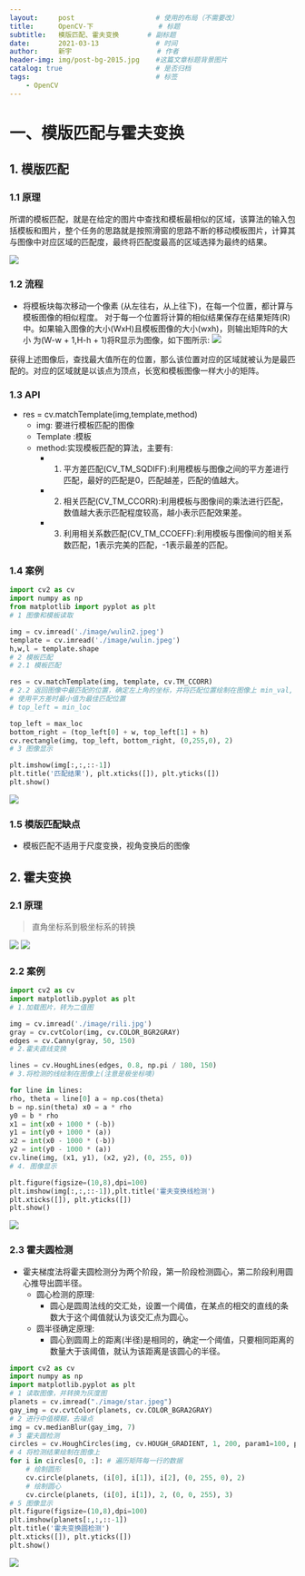 ```yaml
---
layout:     post                    # 使用的布局（不需要改）
title:      OpenCV-下			    # 标题 
subtitle:   模版匹配、霍夫变换	    # 副标题
date:       2021-03-13              # 时间
author:     新宇                     # 作者
header-img: img/post-bg-2015.jpg    #这篇文章标题背景图片
catalog: true                       # 是否归档
tags:                               # 标签
    - OpenCV
---
```

# 一、模版匹配与霍夫变换
## 1. 模版匹配
### 1.1 原理
所谓的模板匹配，就是在给定的图片中查找和模板最相似的区域，该算法的输入包括模板和图片，整个任务的思路就是按照滑窗的思路不断的移动模板图片，计算其与图像中对应区域的匹配度，最终将匹配度最高的区域选择为最终的结果。

![](https://tva1.sinaimg.cn/large/008eGmZEly1goi0fn07qrj30wf0u04qp.jpg)

### 1.2 流程
- 将模板块每次移动一个像素 (从左往右，从上往下)，在每一个位置，都计算与模板图像的相似程度。
对于每一个位置将计算的相似结果保存在结果矩阵(R)中。如果输入图像的大小(WxH)且模板图像的大小(wxh)，则输出矩阵R的大小 为(W-w + 1,H-h + 1)将R显示为图像，如下图所示:
![](https://tva1.sinaimg.cn/large/008eGmZEly1goi0he3apdj30ky0guk0k.jpg)

获得上述图像后，查找最大值所在的位置，那么该位置对应的区域就被认为是最匹配的。对应的区域就是以该点为顶点，长宽和模板图像一样大小的矩阵。

### 1.3 API
- res = cv.matchTemplate(img,template,method)
	- img: 要进行模板匹配的图像
	- Template :模板 
	- method:实现模板匹配的算法，主要有:
		- 1. 平方差匹配(CV_TM_SQDIFF):利用模板与图像之间的平方差进行匹配，最好的匹配是0，匹配越差，匹配的值越大。 
		- 2. 相关匹配(CV_TM_CCORR):利用模板与图像间的乘法进行匹配，数值越大表示匹配程度较高，越小表示匹配效果差。 
		- 3. 利用相关系数匹配(CV_TM_CCOEFF):利用模板与图像间的相关系数匹配，1表示完美的匹配，-1表示最差的匹配。

### 1.4 案例
```python
import cv2 as cv
import numpy as np
from matplotlib import pyplot as plt
# 1 图像和模板读取

img = cv.imread('./image/wulin2.jpeg')
template = cv.imread('./image/wulin.jpeg')
h,w,l = template.shape
# 2 模板匹配
# 2.1 模板匹配

res = cv.matchTemplate(img, template, cv.TM_CCORR)
# 2.2 返回图像中最匹配的位置，确定左上角的坐标，并将匹配位置绘制在图像上 min_val, max_val, min_loc, max_loc = cv.minMaxLoc(res)
# 使用平方差时最小值为最佳匹配位置
# top_left = min_loc

top_left = max_loc
bottom_right = (top_left[0] + w, top_left[1] + h) 
cv.rectangle(img, top_left, bottom_right, (0,255,0), 2)
# 3 图像显示

plt.imshow(img[:,:,::-1])
plt.title('匹配结果'), plt.xticks([]), plt.yticks([])
plt.show()
```
![](https://tva1.sinaimg.cn/large/008eGmZEly1goi0ygt1mdj318y0piqv5.jpg)

### 1.5 模版匹配缺点
- 模板匹配不适用于尺度变换，视角变换后的图像

## 2. 霍夫变换
### 2.1 原理
> 直角坐标系到极坐标系的转换

![](https://tva1.sinaimg.cn/large/008eGmZEly1goi2990qr1j31d60osgzr.jpg)
![](https://tva1.sinaimg.cn/large/008eGmZEly1goi29rvqaoj30vs0u0k97.jpg)

### 2.2 案例
```python
import cv2 as cv
import matplotlib.pyplot as plt
# 1.加载图片，转为二值图

img = cv.imread('./image/rili.jpg')
gray = cv.cvtColor(img, cv.COLOR_BGR2GRAY) 
edges = cv.Canny(gray, 50, 150)
# 2.霍夫直线变换

lines = cv.HoughLines(edges, 0.8, np.pi / 180, 150) 
# 3.将检测的线绘制在图像上(注意是极坐标噢)

for line in lines:
rho, theta = line[0] a = np.cos(theta)
b = np.sin(theta) x0 = a * rho
y0 = b * rho
x1 = int(x0 + 1000 * (-b))
y1 = int(y0 + 1000 * (a))
x2 = int(x0 - 1000 * (-b))
y2 = int(y0 - 1000 * (a))
cv.line(img, (x1, y1), (x2, y2), (0, 255, 0))
# 4. 图像显示

plt.figure(figsize=(10,8),dpi=100) 
plt.imshow(img[:,:,::-1]),plt.title('霍夫变换线检测') 
plt.xticks([]), plt.yticks([])
plt.show()
```
![](https://tva1.sinaimg.cn/large/008eGmZEly1goijgkltmzj30qv0k97if.jpg)

### 2.3 霍夫圆检测
- 霍夫梯度法将霍夫圆检测分为两个阶段，第一阶段检测圆心，第二阶段利用圆心推导出圆半径。
	- 圆心检测的原理:
		- 圆心是圆周法线的交汇处，设置一个阈值，在某点的相交的直线的条数大于这个阈值就认为该交汇点为圆心。
	- 圆半径确定原理:
		- 圆心到圆周上的距离(半径)是相同的，确定一个阈值，只要相同距离的数量大于该阈值，就认为该距离是该圆心的半径。

```python
import cv2 as cv
import numpy as np
import matplotlib.pyplot as plt
# 1 读取图像，并转换为灰度图
planets = cv.imread("./image/star.jpeg")
gay_img = cv.cvtColor(planets, cv.COLOR_BGRA2GRAY)
# 2 进行中值模糊，去噪点
img = cv.medianBlur(gay_img, 7)
# 3 霍夫圆检测
circles = cv.HoughCircles(img, cv.HOUGH_GRADIENT, 1, 200, param1=100, param2=30, minRadius=0, maxRadius=100)
# 4 将检测结果绘制在图像上
for i in circles[0, :]: # 遍历矩阵每一行的数据
	# 绘制圆形
	cv.circle(planets, (i[0], i[1]), i[2], (0, 255, 0), 2) 
	# 绘制圆心
	cv.circle(planets, (i[0], i[1]), 2, (0, 0, 255), 3) 
# 5 图像显示
plt.figure(figsize=(10,8),dpi=100) 
plt.imshow(planets[:,:,::-1])
plt.title('霍夫变换圆检测') 
plt.xticks([]), plt.yticks([])
plt.show()
```
![](https://tva1.sinaimg.cn/large/008eGmZEly1goijg2druhj30pw0q1asz.jpg)















